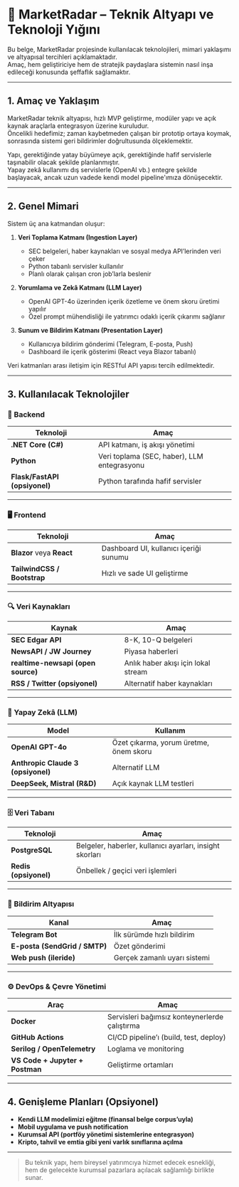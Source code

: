 # 🧱 MarketRadar – Teknik Altyapı ve Teknoloji Yığını

Bu belge, MarketRadar projesinde kullanılacak teknolojileri, mimari yaklaşımı ve altyapısal tercihleri açıklamaktadır.  
Amaç, hem geliştiriciye hem de stratejik paydaşlara sistemin nasıl inşa edileceği konusunda şeffaflık sağlamaktır.

---

## 1. Amaç ve Yaklaşım

MarketRadar teknik altyapısı, hızlı MVP geliştirme, modüler yapı ve açık kaynak araçlarla entegrasyon üzerine kuruludur.  
Öncelikli hedefimiz; zaman kaybetmeden çalışan bir prototip ortaya koymak, sonrasında sistemi geri bildirimler doğrultusunda ölçeklemektir.

Yapı, gerektiğinde yatay büyümeye açık, gerektiğinde hafif servislerle taşınabilir olacak şekilde planlanmıştır.  
Yapay zekâ kullanımı dış servislerle (OpenAI vb.) entegre şekilde başlayacak, ancak uzun vadede kendi model pipeline'ımıza dönüşecektir.

---

## 2. Genel Mimari

Sistem üç ana katmandan oluşur:

1. **Veri Toplama Katmanı (Ingestion Layer)**  
   - SEC belgeleri, haber kaynakları ve sosyal medya API’lerinden veri çeker
   - Python tabanlı servisler kullanılır
   - Planlı olarak çalışan cron job’larla beslenir

2. **Yorumlama ve Zekâ Katmanı (LLM Layer)**  
   - OpenAI GPT-4o üzerinden içerik özetleme ve önem skoru üretimi yapılır  
   - Özel prompt mühendisliği ile yatırımcı odaklı içerik çıkarımı sağlanır

3. **Sunum ve Bildirim Katmanı (Presentation Layer)**  
   - Kullanıcıya bildirim gönderimi (Telegram, E-posta, Push)
   - Dashboard ile içerik gösterimi (React veya Blazor tabanlı)

Veri katmanları arası iletişim için RESTful API yapısı tercih edilmektedir.

---

## 3. Kullanılacak Teknolojiler

### 🧩 Backend

| Teknoloji                     | Amaç                                        |
| ----------------------------- | ------------------------------------------- |
| **.NET Core (C#)**            | API katmanı, iş akışı yönetimi              |
| **Python**                    | Veri toplama (SEC, haber), LLM entegrasyonu |
| **Flask/FastAPI (opsiyonel)** | Python tarafında hafif servisler            |

---

### 🖥️ Frontend

| Teknoloji                   | Amaç                                   |
| --------------------------- | -------------------------------------- |
| **Blazor** veya **React**   | Dashboard UI, kullanıcı içeriği sunumu |
| **TailwindCSS / Bootstrap** | Hızlı ve sade UI geliştirme            |

---

### 🔍 Veri Kaynakları

| Kaynak                             | Amaç                                |
| ---------------------------------- | ----------------------------------- |
| **SEC Edgar API**                  | 8-K, 10-Q belgeleri                 |
| **NewsAPI / JW Journey**           | Piyasa haberleri                    |
| **realtime-newsapi (open source)** | Anlık haber akışı için lokal stream |
| **RSS / Twitter (opsiyonel)**      | Alternatif haber kaynakları         |

---

### 🧠 Yapay Zekâ (LLM)

| Model                              | Kullanım                               |
| ---------------------------------- | -------------------------------------- |
| **OpenAI GPT-4o**                  | Özet çıkarma, yorum üretme, önem skoru |
| **Anthropic Claude 3 (opsiyonel)** | Alternatif LLM                         |
| **DeepSeek, Mistral (R&D)**        | Açık kaynak LLM testleri               |

---

### 🗄️ Veri Tabanı

| Teknoloji             | Amaç                                                     |
| --------------------- | -------------------------------------------------------- |
| **PostgreSQL**        | Belgeler, haberler, kullanıcı ayarları, insight skorları |
| **Redis (opsiyonel)** | Önbellek / geçici veri işlemleri                         |

---

### 📩 Bildirim Altyapısı

| Kanal                         | Amaç                         |
| ----------------------------- | ---------------------------- |
| **Telegram Bot**              | İlk sürümde hızlı bildirim   |
| **E-posta (SendGrid / SMTP)** | Özet gönderimi               |
| **Web push (ileride)**        | Gerçek zamanlı uyarı sistemi |

---

### ⚙️ DevOps & Çevre Yönetimi

| Araç                            | Amaç                                          |
| ------------------------------- | --------------------------------------------- |
| **Docker**                      | Servisleri bağımsız konteynerlerde çalıştırma |
| **GitHub Actions**              | CI/CD pipeline’ı (build, test, deploy)        |
| **Serilog / OpenTelemetry**     | Loglama ve monitoring                         |
| **VS Code + Jupyter + Postman** | Geliştirme ortamları                          |

---

## 4. Genişleme Planları (Opsiyonel)

- **Kendi LLM modelimizi eğitme (finansal belge corpus’uyla)**  
- **Mobil uygulama ve push notification**  
- **Kurumsal API (portföy yönetimi sistemlerine entegrasyon)**  
- **Kripto, tahvil ve emtia gibi yeni varlık sınıflarına açılma**

---

> Bu teknik yapı, hem bireysel yatırımcıya hizmet edecek esnekliği,  
> hem de gelecekte kurumsal pazarlara açılacak sağlamlığı birlikte sunar.
